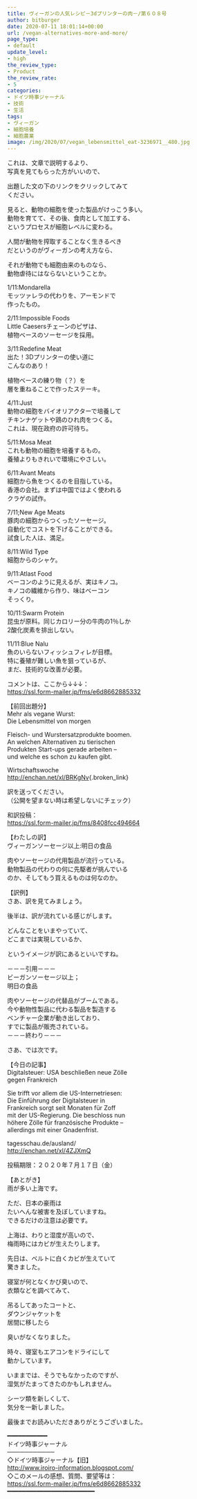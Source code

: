 ```yaml
---
title: ヴィーガンの人気レシピ－3dプリンターの肉－/第６０８号
author: bitburger
date: 2020-07-11 18:01:14+00:00
url: /vegan-alternatives-more-and-more/
page_type:
- default
update_level:
- high
the_review_type:
- Product
the_review_rate:
- 5
categories:
- ドイツ時事ジャーナル
- 技術
- 生活
tags:
- ヴィーガン
- 細胞培養
- 細胞農業
image: /img/2020/07/vegan_lebensmittel_eat-3236971__480.jpg
---
```

これは、文章で説明するより、  
写真を見てもらった方がいいので、

出題した文の下のリンクをクリックしてみて  
ください。

見ると、動物の細胞を使った製品がけっこう多い。  
動物を育てて、その後、食肉として加工する、  
というプロセスが細胞レベルに変わる。

人間が動物を搾取することなく生きるべき  
だというのがヴィーガンの考え方なら、

それが動物でも細胞由来のものなら、  
動物虐待にはならないということか。

1/11:Mondarella  
モッツァレラの代わりを、アーモンドで  
作ったもの。

2/11:Impossible Foods  
Little Caesersチェーンのピザは、  
植物ベースのソーセージを採用。

3/11:Redefine Meat  
出た！3Dプリンターの使い道に  
こんなのあり！

植物ベースの練り物（？）を  
層を重ねることで作ったステーキ。

4/11:Just  
動物の細胞をバイオリアクターで培養して  
チキンナゲットや鶏のひれ肉をつくる。  
これは、現在政府の許可待ち。

5/11:Mosa Meat  
これも動物の細胞を培養するもの。  
養殖よりもきれいで環境にやさしい。

6/11:Avant Meats  
細胞から魚をつくるのを目指している。  
香港の会社。まずは中国ではよく使われる  
クラゲの試作。

7/11;New Age Meats  
豚肉の細胞からつくったソーセージ。  
自動化でコストを下げることができる。  
試食した人は、満足。

8/11:Wild Type  
細胞からのシャケ。

9/11:Atlast Food  
ベーコンのように見えるが、実はキノコ。  
キノコの繊維から作り、味はベーコン  
そっくり。

10/11:Swarm Protein  
昆虫が原料。同じカロリー分の牛肉の1％しか  
2酸化炭素を排出しない。

11/11:Blue Nalu  
魚のいらないフィッシュフィレが目標。  
特に養殖が難しい魚を狙っているが、  
まだ、技術的な改善が必要。

コメントは、ここから↓↓↓：  
<https://ssl.form-mailer.jp/fms/e6d8662885332>

  
【前回出題分】  
Mehr als vegane Wurst:  
Die Lebensmittel von morgen

Fleisch- und Wurstersatzprodukte boomen.  
An welchen Alternativen zu tierischen  
Produkten Start-ups gerade arbeiten –  
und welche es schon zu kaufen gibt.

Wirtschaftswoche  
<http://enchan.net/xl/BRKgNv>{.broken_link}

訳を送ってください。  
（公開を望まない時は希望しないにチェック）

和訳投稿：  
 <https://ssl.form-mailer.jp/fms/8408fcc494664>

  
【わたしの訳】  
ヴィーガンソーセージ以上:明日の食品

肉やソーセージの代用製品が流行っている。  
動物製品の代わりの何に先駆者が挑んでいる  
のか、そしてもう買えるものは何なのか。

【訳例】  
さあ、訳を見てみましょう。

後半は、訳が流れている感じがします。

どんなことをいまやっていて、  
どこまでは実現しているか、

というイメージが訳にあるといいですね。

－－－引用－－－  
ビーガンソーセージ以上；  
明日の食品

肉やソーセージの代替品がブームである。  
今や動物性製品に代わる製品を製造する  
ベンチャー企業が動き出しており、  
すでに製品が販売されている。  
－－－終わり－－－

  
さあ、では次です。

  
【今日の記事】  
Digitalsteuer: USA beschließen neue Zölle  
gegen Frankreich  
  
Sie trifft vor allem die US-Internetriesen:  
Die Einführung der Digitalsteuer in  
Frankreich sorgt seit Monaten für Zoff  
mit der US-Regierung. Die beschloss nun  
höhere Zölle für französische Produkte &#8211;  
allerdings mit einer Gnadenfrist.

tagesschau.de/ausland/  
<http://enchan.net/xl/4ZJXmQ>

投稿期限：２０２０年７月１７日（金）

  
【あとがき】  
雨が多い上海です。

ただ、日本の豪雨は  
たいへんな被害を及ぼしていますね。  
できるだけの注意は必要です。

上海は、わりと湿度が高いので、  
梅雨時にはカビが生えたりします。

先日は、ベルトに白くカビが生えていて  
驚きました。

寝室が何となくかび臭いので、  
衣類などを調べてみて、

吊るしてあったコートと、  
ダウンジャケットを  
居間に移したら

臭いがなくなりました。

時々、寝室もエアコンをドライにして  
動かしています。

いままでは、そうでもなかったのですが、  
湿気がたまってきたのかもしれません。

シーツ類を新しくして、  
気分を一新しました。

  
最後までお読みいただきありがとうございました。

━━━━━━━━━━━  
ドイツ時事ジャーナル  
───────────  
◇ドイツ時事ジャーナル【旧】  
<http://www.iroiro-information.blogspot.com/>  
◇このメールの感想、質問、要望等は：  
<https://ssl.form-mailer.jp/fms/e6d8662885332>  
━━━━━━━━━━━━━━━━━━━━━━━━